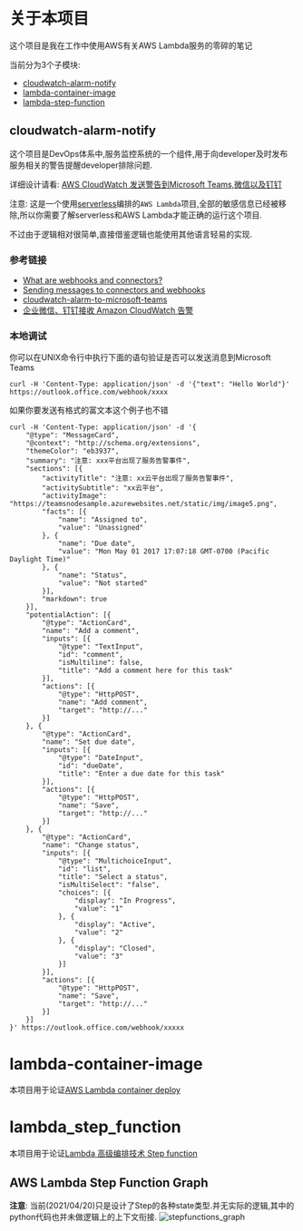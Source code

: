 # 关于本项目
这个项目是我在工作中使用AWS有关AWS Lambda服务的零碎的笔记

当前分为3个子模块:
- [cloudwatch-alarm-notify](./cloudwatch-alarm-notify)
- [lambda-container-image](./lambda-container-image)
- [lambda-step-function](./lambda-step-function)

## cloudwatch-alarm-notify

这个项目是DevOps体系中,服务监控系统的一个组件,用于向developer及时发布服务相关的警告提醒developer排除问题.

详细设计请看: [AWS CloudWatch 发送警告到Microsoft Teams,微信以及钉钉](https://www.omoz.cc/15809114b12031215384534e2c6995e2/)

注意: 这是一个使用[serverless](https://www.serverless.com)编排的`AWS Lambda`项目,全部的敏感信息已经被移除,所以你需要了解serverless和AWS Lambda才能正确的运行这个项目.

不过由于逻辑相对很简单,直接借鉴逻辑也能使用其他语言轻易的实现.

### 参考链接

- [What are webhooks and connectors?](https://docs.microsoft.com/en-us/microsoftteams/platform/webhooks-and-connectors/what-are-webhooks-and-connectors)
- [Sending messages to connectors and webhooks](https://docs.microsoft.com/en-us/microsoftteams/platform/webhooks-and-connectors/how-to/connectors-using)
- [cloudwatch-alarm-to-microsoft-teams](https://marbot.io/blog/cloudwatch-alarm-to-microsoft-teams.html)
- [企业微信、钉钉接收 Amazon CloudWatch 告警](https://amazonaws-china.com/cn/blogs/china/enterprise-wechat-and-dingtalk-receiving-amazon-cloudwatch-alarms/)

### 本地调试

你可以在UNIX命令行中执行下面的语句验证是否可以发送消息到Microsoft Teams

```
curl -H 'Content-Type: application/json' -d '{"text": "Hello World"}' https://outlook.office.com/webhook/xxxx
```

如果你要发送有格式的富文本这个例子也不错

```
curl -H 'Content-Type: application/json' -d '{
    "@type": "MessageCard",
    "@context": "http://schema.org/extensions",
    "themeColor": "eb3937",
    "summary": "注意: xxx平台出现了服务告警事件",
    "sections": [{
        "activityTitle": "注意: xx云平台出现了服务告警事件",
        "activitySubtitle": "xx云平台",
        "activityImage": "https://teamsnodesample.azurewebsites.net/static/img/image5.png",
        "facts": [{
            "name": "Assigned to",
            "value": "Unassigned"
        }, {
            "name": "Due date",
            "value": "Mon May 01 2017 17:07:18 GMT-0700 (Pacific Daylight Time)"
        }, {
            "name": "Status",
            "value": "Not started"
        }],
        "markdown": true
    }],
    "potentialAction": [{
        "@type": "ActionCard",
        "name": "Add a comment",
        "inputs": [{
            "@type": "TextInput",
            "id": "comment",
            "isMultiline": false,
            "title": "Add a comment here for this task"
        }],
        "actions": [{
            "@type": "HttpPOST",
            "name": "Add comment",
            "target": "http://..."
        }]
    }, {
        "@type": "ActionCard",
        "name": "Set due date",
        "inputs": [{
            "@type": "DateInput",
            "id": "dueDate",
            "title": "Enter a due date for this task"
        }],
        "actions": [{
            "@type": "HttpPOST",
            "name": "Save",
            "target": "http://..."
        }]
    }, {
        "@type": "ActionCard",
        "name": "Change status",
        "inputs": [{
            "@type": "MultichoiceInput",
            "id": "list",
            "title": "Select a status",
            "isMultiSelect": "false",
            "choices": [{
                "display": "In Progress",
                "value": "1"
            }, {
                "display": "Active",
                "value": "2"
            }, {
                "display": "Closed",
                "value": "3"
            }]
        }],
        "actions": [{
            "@type": "HttpPOST",
            "name": "Save",
            "target": "http://..."
        }]
    }]
}' https://outlook.office.com/webhook/xxxxx
```

# lambda-container-image
本项目用于论证[AWS Lambda container deploy](https://www.omoz.cc/740c408e10c493635d625c94dada9e56/)


# lambda_step_function
本项目用于论证[Lambda 高级编排技术 Step function](https://www.omoz.cc/9b4225326e5413763ebc8a42e5b809c9/)

## AWS Lambda Step Function Graph
**注意**: 当前(2021/04/20)只是设计了Step的各种state类型.并无实际的逻辑,其中的python代码也并未做逻辑上的上下文衔接.
![stepfunctions_graph](https://markdown-1.oss-cn-shenzhen.aliyuncs.com/mk/stepfunctions_graph.svg)